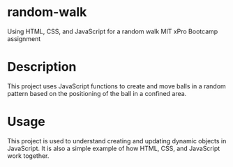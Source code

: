 # random-walk
Using HTML, CSS, and JavaScript for a random walk MIT xPro Bootcamp assignment
# Description
This project uses JavaScript functions to create and move balls in a random pattern based on the positioning of the ball in a confined area.
# Usage
This project is used to understand creating and updating dynamic objects in JavaScript. It is also a simple example of how HTML, CSS, and JavaScript work together.
